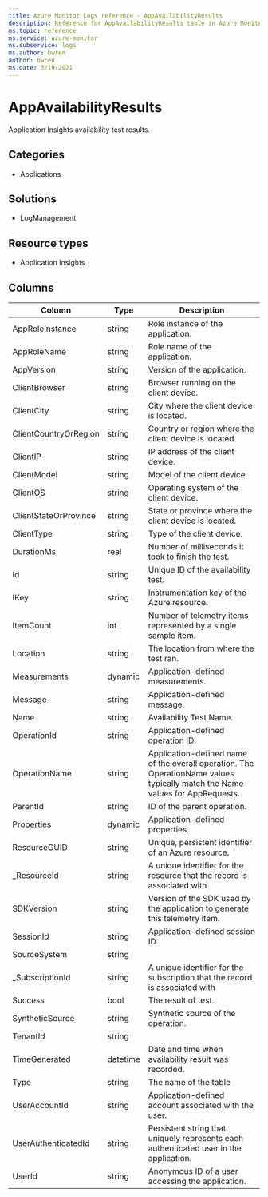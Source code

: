 ```yaml
---
title: Azure Monitor Logs reference - AppAvailabilityResults
description: Reference for AppAvailabilityResults table in Azure Monitor Logs.
ms.topic: reference
ms.service: azure-monitor
ms.subservice: logs
ms.author: bwren
author: bwren
ms.date: 3/19/2021
---
```


# AppAvailabilityResults

 Application Insights availability test results.

## Categories

- Applications
## Solutions

- LogManagement
## Resource types

- Application Insights




## Columns

|Column|Type|Description|
|---|---|---|
|AppRoleInstance|string|Role instance of the application.|
|AppRoleName|string|Role name of the application.|
|AppVersion|string|Version of the application.|
|ClientBrowser|string|Browser running on the client device.|
|ClientCity|string|City where the client device is located.|
|ClientCountryOrRegion|string|Country or region where the client device is located.|
|ClientIP|string|IP address of the client device.|
|ClientModel|string|Model of the client device.|
|ClientOS|string|Operating system of the client device.|
|ClientStateOrProvince|string|State or province where the client device is located.|
|ClientType|string|Type of the client device.|
|DurationMs|real|Number of milliseconds it took to finish the test.|
|Id|string|Unique ID of the availability test.|
|IKey|string|Instrumentation key of the Azure resource.|
|ItemCount|int|Number of telemetry items represented by a single sample item.|
|Location|string|The location from where the test ran.|
|Measurements|dynamic|Application-defined measurements.|
|Message|string|Application-defined message.|
|Name|string|Availability Test Name.|
|OperationId|string|Application-defined operation ID.|
|OperationName|string|Application-defined name of the overall operation. The OperationName values typically match the Name values for AppRequests.|
|ParentId|string|ID of the parent operation.|
|Properties|dynamic|Application-defined properties.|
|ResourceGUID|string|Unique, persistent identifier of an Azure resource.|
|_ResourceId|string|A unique identifier for the resource that the record is associated with|
|SDKVersion|string|Version of the SDK used by the application to generate this telemetry item.|
|SessionId|string|Application-defined session ID.|
|SourceSystem|string||
|_SubscriptionId|string|A unique identifier for the subscription that the record is associated with|
|Success|bool|The result of test.|
|SyntheticSource|string|Synthetic source of the operation.|
|TenantId|string||
|TimeGenerated|datetime|Date and time when availability result was recorded.|
|Type|string|The name of the table|
|UserAccountId|string|Application-defined account associated with the user.|
|UserAuthenticatedId|string|Persistent string that uniquely represents each authenticated user in the application.|
|UserId|string|Anonymous ID of a user accessing the application.|
